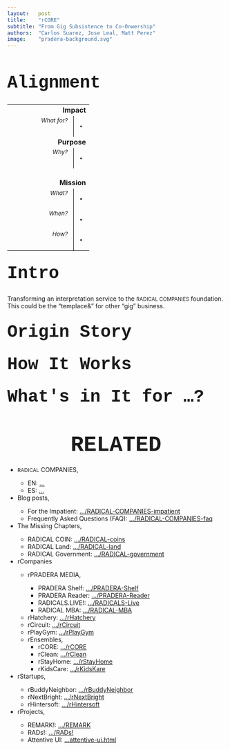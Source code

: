 ```yaml
---
layout:   post
title:    "rCORE"
subtitle: "From Gig Subsistence to Co-Onwership"
authors:  "Carlos Suarez, Jose Leal, Matt Perez"
image:    "pradera-background.svg"
---
```


<div style="display: none; ">
 <p>Transforming an interpretation service to the <span style="font-size:smaller; ">RADICAL COMPANIES</span> foundation. This could be the &ldquo;templace&&rdquo; for other &ldquo;gig&rdquo; business.</p>
</div>

<h1 style="font-size:40px; font-family:Courier New, monospace; ">Alignment</h1>
 <table>
 <tbody style="font-size:smaller; vertical-align:top; ">
  <tr>
   <td colspan="2" style="font-weight:bold; font-size:larger; text-align:right; ">Impact</td>
  </tr>
  <tr>
   <td style="text-align:right; width:10em; font-style:italic; padding-right:1em; border-right:1px solid black; ">What for?</td>
   <td>
    <ul>
     <li></li>
    </ul>
   </td>
  </tr>
  <tr>
   <td colspan="2" style="font-weight:bold; font-size:larger; text-align:right; ">Purpose</td>
  </tr>
  <tr>
   <td style="text-align:right; width:10em; font-style:italic; padding-right:1em; border-right:1px solid black; ">Why?</td>
   <td>
    <ul>
     <li></li>
    </ul>
   </td>
  </tr>
  <tr>
   <td colspan="2">&nbsp;</td>
  </tr>
  <tr>
   <td colspan="2" style="font-weight:bold; font-size:larger; text-align:right; ">Mission</td>
  </tr>
  <tr>
   <td style="text-align:right; width:10em; font-style:italic; padding-right:1em; border-right:1px solid black; ">What?</td>
   <td>
    <ul>
     <li></li>
    </ul>
   </td>
  </tr>
  <tr>
   <td style="text-align:right; width:10em; font-style:italic; padding-right:1em; border-right:1px solid black; ">When?</td>
   <td>
    <ul>
     <li></li>
    </ul>
   </td>
  </tr>
  <tr>
   <td style="text-align:right; width:10em; font-style:italic; padding-right:1em; border-right:1px solid black; ">How?</td>
   <td>
    <ul>
     <li></li>
    </ul>
   </td>
  </tr>
 </tbody>
</table>

<h1 style="font-size:40px; font-family:Courier New, monospace; margin-top:30px; ">Intro</h1>
 <p>Transforming an interpretation service to the <span style="font-size:smaller; ">RADICAL COMPANIES</span> foundation. This could be the &ldquo;templace&&rdquo; for other &ldquo;gig&rdquo; business.</p>

<h1 style="font-size:40px; font-family:Courier New, monospace; margin-top:30px; ">Origin Story</h1>

<h1 style="font-size:40px; font-family:Courier New, monospace; margin-top:30px; ">How It Works</h1>

<h1 style="font-size:40px; font-family:Courier New, monospace; margin-top:30px; ">What's in It for &hellip;?</h1>

<h1 style="font-size:50px; font-family:Courier New, monospace; text-align:center; margin: 60px 0 20px 0; ">RELATED</h1>
 <ul>
  <li><span style="font-size:smaller; ">RADICAL</span> COMPANIES,</li>
   <ul>
    <li><a>EN</a>: <a href="#">&hellip;</a></li>
    <li><a>ES</a>: <a href="#">&hellip;</a></li>
   </ul>
  <li>Blog posts,</li>
   <ul>
    <li>For the Impatient: <a href="https://radicalcompanies.com/2022/05/04/RADICAL-COMPANIES-impatient">&hellip;/RADICAL-COMPANIES-impatient</a></li>
    <li>Frequently Asked Questions (FAQ): <a href="https://radicalcompanies.com/2022/05/05/RADICAL-COMPANIES-faq">&hellip;/RADICAL-COMPANIES-faq</a></li>
   </ul>
   <li>The Missing Chapters,</li>
    <ul>
     <li>RADICAL COIN: <a href="https://radicalcompanies.com/2022/05/07/RADICAL-coins">&hellip;/RADICAL-coins</a></li>
     <li>RADICAL Land: <a href="https://radicalcompanies.com/2022/05/08/RADICAL-land">&hellip;/RADICAL-land</a></li>
     <li>RADICAL Government: <a href="https://radicalcompanies.com/2022/05/06/RADICAL-government">&hellip;/RADICAL-government</a></li>
    </ul>
   <li>rCompanies</li>
    <ul>
     <li>rPRADERA MEDIA,</li>
      <ul>
       <li>PRADERA Shelf: <a href="https://radicalcompanies.com/2022/04/02/PRADERA-Shelf">&hellip;/PRADERA-Shelf</a></li>
       <li>PRADERA Reader: <a href="https://radicalcompanies.com/2022/04/01/PRADERA-Reader">&hellip;/PRADERA-Reader</a></li>
       <li>RADICALS.LIVE!: <a href="https://radicalcompanies.com/2022/04/04/RADICALS-Live">&hellip;/RADICALS-Live</a></li>
       <li>RADICAL MBA: <a href="https://radicalcompanies.com/2022/04/03/RADICAL-MBA">&hellip;/RADICAL-MBA</a></li>
      </ul>
      <li>rHatchery: <a href="https://radicalcompanies.com/2022/05/16/rHatchery">&hellip;/rHatchery</a></li>
      <li>rCircuit: <a href="https://radicalcompanies.com/2022/04/05/rCircuit">&hellip;/rCircuit</a></li>
      <li>rPlayGym: <a href="https://radicalcompanies.com/2022/04/06/rPlayGym">&hellip;/rPlayGym</a></li>
      <li>rEnsembles,
       <ul>
        <li>rCORE: <a href="https://radicalcompanies.com/2022/05/15/rCORE">&hellip;/rCORE</a></li>
        <li>rClean: <a href="https://radicalcompanies.com/2022/05/14/rClean">&hellip;/rClean</a></li>
        <li>rStayHome: <a href="https://radicalcompanies.com/2022/05/12/rStayHome">&hellip;/rStayHome</a></li>
        <li>rKidsCare: <a href="https://radicalcompanies.com/2022/05/13/rKidsKare">&hellip;/rKidsKare</a></li>
       </ul>
    </ul>
  <li>rStartups,</li>
   <ul>
    <li>rBuddyNeighbor: <a href="https://radicalcompanies.com/2022/05/20/rBuddyNeighbor">&hellip;/rBuddyNeighbor</a></li>
    <li>rNextBright: <a href="https://radicalcompanies.com/2022/05/22/rNextBright">&hellip;/rNextBright</a></li>
    <li>rHintersoft: <a href="https://radicalcompanies.com/2022/05/21/rHintersoft">&hellip;/rHintersoft</a></li> 
   </ul>
  <li>rProjects,</li>
   <ul>
    <li>REMARK!: <a href="https://radicalcompanies.com/2022/05/18/REMARK">&hellip;/REMARK</a></li>
    <li>RADs!: <a href="https://radicalcompanies.com/2022/05/19/RADs!">&hellip;/RADs!</a></li>
    <li>Attentive UI: <a href="https://radicalcompanies.com/2022/05/17/attentive-ui.html">&hellip;attentive-ui.html</a></li>
   </ul>
 </ul>
